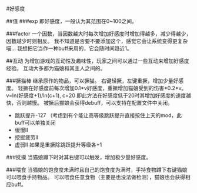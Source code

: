 #好感度

##值
###exp
即好感度，一般认为其范围在0~100之间。

###factor
一个因数，当因数越大时每次增加好感度时增加得越多，减少得越少，因数越少时则相反。
我不知道是否要不要添加这个，感觉它会让系统变得更复杂喵...
我想把它当作一种buff来用的，它会随时间趋近1。

##互动
为增加游戏的互动性及趣味性，玩家之间可以通过一些互动来增加好感度经验。
互动大多都为猫娘和其主人之间的。

###撅猫棒
继承原作的物品，可以撅猫。
右键轻撅，左键重撅，增加少量好感度。
轻撅在好感度前每次增加0.1\*v好感度，重撅增加猫娘受到的伤害\*0.2\*v。v=ln(好感度+1)/ln(c+1), c=20
即此方法在好感度低于20时其增加好感度的速度越快，否则越慢。
被撅后猫娘会获得debuff，可以支持在配置文件中关闭。
- 跳跃提升-127 （考虑到有个能让高等级跳跃提升直接按住上天的mod，此buff可以单独关闭
- 缓慢II
- 挖掘疲劳II
- 虚弱II
如果是重撅除跳跃提升等级各+1

###抚摸
当猫娘蹲下时对其右键可以触发，增加极少量好感度。

###喂食
当猫娘的饱食度未满时且自己的饱食度为满时，手持食物蹲下右键猫娘可以喂食手持物品。
可以喂食任意食物（主要是也没法做检测），猫娘也会获得相应buff。
